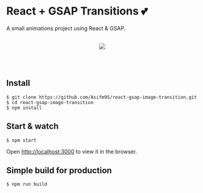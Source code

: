 # React + GSAP Transitions 💕

A small animations project using React & GSAP.
<br></br>

<p align="center">
  <img src="demo/react-gsap.gif">
</p>

<br></br>

## Install

    $ git clone https://github.com/Asifm95/react-gsap-image-transition.git
    $ cd react-gsap-image-transition
    $ npm install

## Start & watch

    $ npm start

Open [http://localhost:3000](http://localhost:3000) to view it in the browser.

## Simple build for production

    $ npm run build
